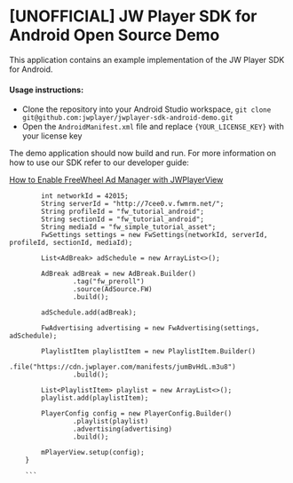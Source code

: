 # [UNOFFICIAL] JW Player SDK for Android Open Source Demo

This application contains an example implementation of the JW Player SDK for Android.

#### Usage instructions:

-	Clone the repository into your Android Studio workspace, `git clone git@github.com:jwplayer/jwplayer-sdk-android-demo.git`
-	Open the `AndroidManifest.xml` file and replace `{YOUR_LICENSE_KEY}` with your license key

The demo application should now build and run. 
For more information on how to use our SDK refer to our developer guide:

[How to Enable FreeWheel Ad Manager with JWPlayerView](https://developer.jwplayer.com/jwplayer/docs/android-enable-freewheel-ad-manager#section-add-a-pre-roll-ad-to-a-playlist)

```    private void setupFreeWheel(){
        int networkId = 42015;
        String serverId = "http://7cee0.v.fwmrm.net/";
        String profileId = "fw_tutorial_android";
        String sectionId = "fw_tutorial_android";
        String mediaId = "fw_simple_tutorial_asset";
        FwSettings settings = new FwSettings(networkId, serverId, profileId, sectionId, mediaId);

        List<AdBreak> adSchedule = new ArrayList<>();

        AdBreak adBreak = new AdBreak.Builder()
                .tag("fw_preroll")
                .source(AdSource.FW)
                .build();

        adSchedule.add(adBreak);

        FwAdvertising advertising = new FwAdvertising(settings, adSchedule);

        PlaylistItem playlistItem = new PlaylistItem.Builder()
                .file("https://cdn.jwplayer.com/manifests/jumBvHdL.m3u8")
                .build();

        List<PlaylistItem> playlist = new ArrayList<>();
        playlist.add(playlistItem);

        PlayerConfig config = new PlayerConfig.Builder()
                .playlist(playlist)
                .advertising(advertising)
                .build();

        mPlayerView.setup(config);
    }
    
    ```
